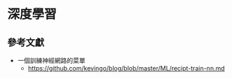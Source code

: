 # 深度學習

## 參考文獻
* 一個訓練神經網路的菜單
    * https://github.com/kevingo/blog/blob/master/ML/recipt-train-nn.md
